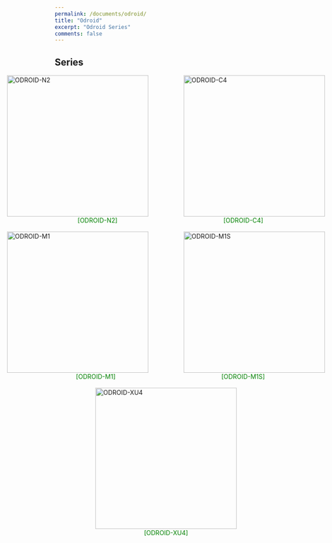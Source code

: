 ```yaml
---
permalink: /documents/odroid/
title: "Odroid"
excerpt: "Odroid Series"
comments: false
---
```


## Series

<div style="display:flex; justify-content:center; align-items:center;">
  <a href="{{ site.baseurl }}/documents/odroid/odroid-n2/"><img src="/documents/images/odroid/odroid-n2.jpg" alt="ODROID-N2" width="320" height="320" style="margin: 0 80px;"></a>
  <a href="{{ site.baseurl }}/documents/odroid/odroid-c4/"><img src="/documents/images/odroid/odroid-c4.jpg" alt="ODROID-C4" width="320" height="320" style="margin-right:80px;"></a>
</div>
<div style="display:flex; justify-content:center;">
  <span style="color:green; margin: 0 240px 0 20px">[ODROID-N2]</span>
  <span style="color:green;">[ODROID-C4]</span>
</div>
<br>
<div style="display:flex; justify-content:center; align-items:center;">
  <a href="{{ site.baseurl }}/documents/odroid/odroid-m1/"><img src="/documents/images/odroid/odroid-m1.jpg" alt="ODROID-M1" width="320" height="320" style="margin: 0 80px;"></a>
  <a href="{{ site.baseurl }}/documents/odroid/odroid-m1s/"><img src="/documents/images/odroid/odroid-m1s.jpg" alt="ODROID-M1S" width="320" height="320" style="margin-right:80px;"></a>
</div>
<div style="display:flex; justify-content:center;">
  <span style="color:green; margin: 0 240px 0 20px">[ODROID-M1]</span>
  <span style="color:green;">[ODROID-M1S]</span>
</div>
<br>
<div style="display:flex; justify-content:center; align-items:center;">
  <a href="{{ site.baseurl }}/documents/odroid/odroid-xu4/"><img src="/documents/images/odroid/odroid-xu4.jpg" alt="ODROID-XU4" width="320" height="320" style="margin: 0 80px;"></a>
</div>
<div style="display:flex; justify-content:center;">
  <span style="color:green;">[ODROID-XU4]</span>
</div>
